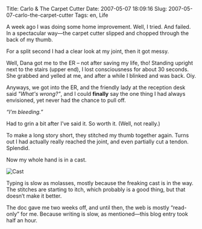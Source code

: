Title: Carlo & The Carpet Cutter
Date: 2007-05-07 18:09:16
Slug: 2007-05-07-carlo-the-carpet-cutter
Tags: en, Life


A week ago I was doing some home improvement. Well, I tried. And failed. In a
spectacular way—the carpet cutter slipped and chopped through the back of my
thumb.

For a split second I had a clear look at my joint, then it got messy.

Well, Dana got me to the ER – not after saving my life, tho! Standing upright
next to the stairs (upper end), I lost consciousness for about 30 seconds. She
grabbed and yelled at me, and after a while I blinked and was back. Oiy.

Anyways, we got into the ER, and the friendly lady at the reception desk said
_"What's wrong?"_, and I could **finally** say the one thing I had always
envisioned, yet never had the chance to pull off.

_“I’m bleeding.”_

Had to grin a bit after I’ve said it. So worth it. (Well, not really.)

To make a long story short, they stitched my thumb together again. Turns out I
had actually really reached the joint, and even partially cut a tendon.
Splendid.

Now my whole hand is in a cast.

![Cast][1]

Typing is slow as molasses, mostly because the freaking cast is in the way.
The stitches are starting to itch, which probably is a good thing, but that
doesn’t make it better.

The doc gave me two weeks off, and until then, the web is mostly “read-only”
for me. Because writing is slow, as mentioned—this blog entry took half an
hour.

   [1]: http://carlo.zottmann.org/wp-content/uploads/2007/05/photo-67.jpg
